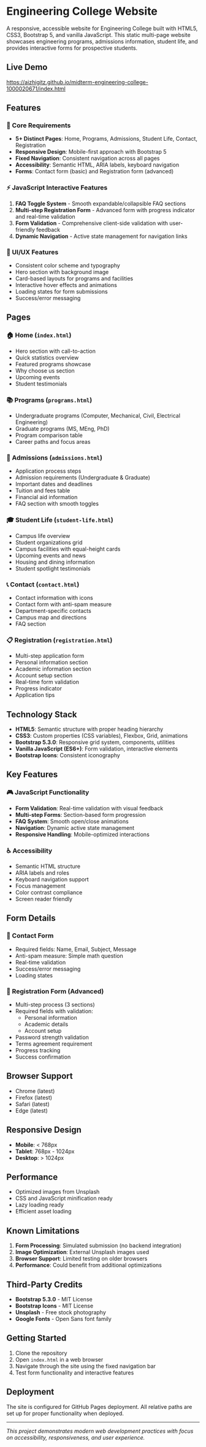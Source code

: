 # Engineering College Website

A responsive, accessible website for Engineering College built with HTML5, CSS3, Bootstrap 5, and vanilla JavaScript. This static multi-page website showcases engineering programs, admissions information, student life, and provides interactive forms for prospective students.

## Live Demo
https://aizhigitz.github.io/midterm-engineering-college-1000020671/index.html

## Features

### 🎯 Core Requirements
- **5+ Distinct Pages**: Home, Programs, Admissions, Student Life, Contact, Registration
- **Responsive Design**: Mobile-first approach with Bootstrap 5
- **Fixed Navigation**: Consistent navigation across all pages
- **Accessibility**: Semantic HTML, ARIA labels, keyboard navigation
- **Forms**: Contact form (basic) and Registration form (advanced)

### ⚡ JavaScript Interactive Features
1. **FAQ Toggle System** - Smooth expandable/collapsible FAQ sections
2. **Multi-step Registration Form** - Advanced form with progress indicator and real-time validation
3. **Form Validation** - Comprehensive client-side validation with user-friendly feedback
4. **Dynamic Navigation** - Active state management for navigation links

### 🎨 UI/UX Features
- Consistent color scheme and typography
- Hero section with background image
- Card-based layouts for programs and facilities
- Interactive hover effects and animations
- Loading states for form submissions
- Success/error messaging

## Pages

### 🏠 Home (`index.html`)
- Hero section with call-to-action
- Quick statistics overview
- Featured programs showcase
- Why choose us section
- Upcoming events
- Student testimonials

### 📚 Programs (`programs.html`)
- Undergraduate programs (Computer, Mechanical, Civil, Electrical Engineering)
- Graduate programs (MS, MEng, PhD)
- Program comparison table
- Career paths and focus areas

### 📝 Admissions (`admissions.html`)
- Application process steps
- Admission requirements (Undergraduate & Graduate)
- Important dates and deadlines
- Tuition and fees table
- Financial aid information
- FAQ section with smooth toggles

### 🎓 Student Life (`student-life.html`)
- Campus life overview
- Student organizations grid
- Campus facilities with equal-height cards
- Upcoming events and news
- Housing and dining information
- Student spotlight testimonials

### 📞 Contact (`contact.html`)
- Contact information with icons
- Contact form with anti-spam measure
- Department-specific contacts
- Campus map and directions
- FAQ section

### 📋 Registration (`registration.html`)
- Multi-step application form
- Personal information section
- Academic information section
- Account setup section
- Real-time form validation
- Progress indicator
- Application tips

## Technology Stack

- **HTML5**: Semantic structure with proper heading hierarchy
- **CSS3**: Custom properties (CSS variables), Flexbox, Grid, animations
- **Bootstrap 5.3.0**: Responsive grid system, components, utilities
- **Vanilla JavaScript (ES6+)**: Form validation, interactive elements
- **Bootstrap Icons**: Consistent iconography

## Key Features

### 🎮 JavaScript Functionality
- **Form Validation**: Real-time validation with visual feedback
- **Multi-step Forms**: Section-based form progression
- **FAQ System**: Smooth open/close animations
- **Navigation**: Dynamic active state management
- **Responsive Handling**: Mobile-optimized interactions

### ♿ Accessibility
- Semantic HTML structure
- ARIA labels and roles
- Keyboard navigation support
- Focus management
- Color contrast compliance
- Screen reader friendly

## Form Details

### 📧 Contact Form
- Required fields: Name, Email, Subject, Message
- Anti-spam measure: Simple math question
- Real-time validation
- Success/error messaging
- Loading states

### 📝 Registration Form (Advanced)
- Multi-step process (3 sections)
- Required fields with validation:
  - Personal information
  - Academic details  
  - Account setup
- Password strength validation
- Terms agreement requirement
- Progress tracking
- Success confirmation

## Browser Support

- Chrome (latest)
- Firefox (latest)
- Safari (latest)
- Edge (latest)

## Responsive Design

- **Mobile**: < 768px
- **Tablet**: 768px - 1024px
- **Desktop**: > 1024px

## Performance

- Optimized images from Unsplash
- CSS and JavaScript minification ready
- Lazy loading ready
- Efficient asset loading

## Known Limitations

1. **Form Processing**: Simulated submission (no backend integration)
2. **Image Optimization**: External Unsplash images used
3. **Browser Support**: Limited testing on older browsers
4. **Performance**: Could benefit from additional optimizations

## Third-Party Credits

- **Bootstrap 5.3.0** - MIT License
- **Bootstrap Icons** - MIT License
- **Unsplash** - Free stock photography
- **Google Fonts** - Open Sans font family

## Getting Started

1. Clone the repository
2. Open `index.html` in a web browser
3. Navigate through the site using the fixed navigation bar
4. Test form functionality and interactive features

## Deployment

The site is configured for GitHub Pages deployment. All relative paths are set up for proper functionality when deployed.

---

*This project demonstrates modern web development practices with focus on accessibility, responsiveness, and user experience.*
